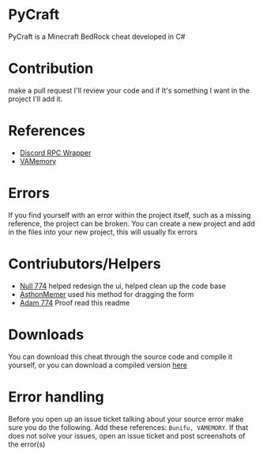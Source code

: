 # PyCraft
PyCraft is a Minecraft BedRock cheat developed in C#

# Contribution
make a pull request I'll review your code and if It's something I want in the project I'll add it.

# References
* [Discord RPC Wrapper](https://github.com/Lachee/discord-rpc-csharp)
* [VAMemory](https://vivid-abstractions.net/)
# Errors
If you find yourself with an error within the project itself, such as a missing reference, the project can be broken. You can create a new project and add in the files into your new project, this will usually fix errors

# Contriubutors/Helpers
* [Null 774](https://github.com/null774) helped redesign the ui, helped clean up the code base
* [AsthonMemer](https://github.com/AshtonMemer) used his method for dragging the form
* [Adam 774](https://www.youtube.com/c/LightFangEPIC22/videos) Proof read this readme

# Downloads
You can download this cheat through the source code and compile it yourself, or you can download a compiled version [here](https://www.youtube.com/watch?v=BjDebmqFRuc&ab_channel=MrMeme)

# Error handling
Before you open up an issue ticket talking about your source error make sure you do the following.
  Add these references: 
    `Bunifu, VAMEMORY`.
If that does not solve your issues, open an issue ticket and post screenshots of the error(s)
